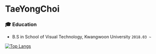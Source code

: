 <!--
**rktn0905/TaeYongChoi** is a ✨ _special_ ✨ repository because its `README.md` (this file) appears on your GitHub profile.
Here are some ideas to get you started:
- 🔭 I’m currently working on ...
- 🌱 I’m currently learning ...
- 👯 I’m looking to collaborate on ...
- 🤔 I’m looking for help with ...
- 💬 Ask me about ...
- 📫 How to reach me: ...
- 😄 Pronouns: ...
- ⚡ Fun fact: ...
-->
# TaeYongChoi


### :mortar_board: Education
- B.S in School of Visual Technology, Kwangwoon University ```2018.03 ~ ```



[![Top Langs](https://github-readme-stats.vercel.app/api/top-langs/?username=rktn0905&hide=jupyter%20notebook&layout=compact)](https://github.com/anuraghazra/github-readme-stats)

